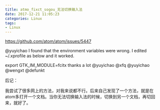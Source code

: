 ```yaml
---
title: atmo_fixct_sogou_无法切换输入法
date: 2017-12-21 11:05:23
categories: Linux
tags:
- Linux
---
```


https://github.com/atom/atom/issues/5447

@yuyichao I found that the environment variables were wrong. I edited ~/.xprofile as below and it worked.

export GTK_IM_MODULE=fcitx
thanks a lot @yuyichao @xfq @yuyichao @wengxt @defunkt

后记：

我尝试了很多网上的方法，对我来说都不行。后来自己发现了一个方法，就是在atom多打开一个文档。当你无法切换输入法的时候，切换到另一个文档，再切回来，就好了。
